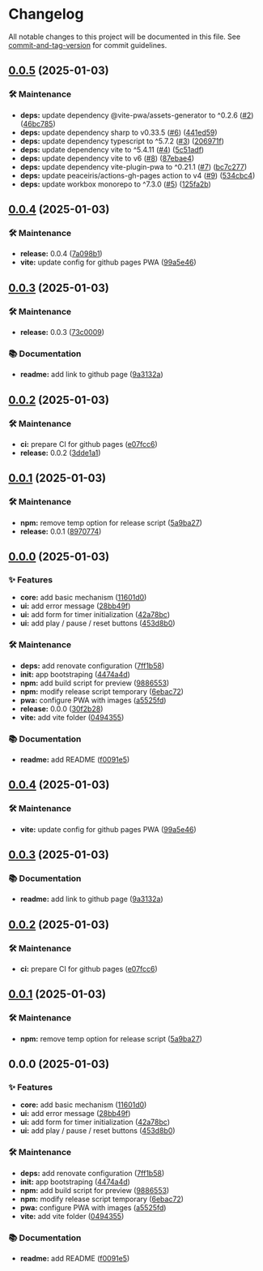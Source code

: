# Changelog

All notable changes to this project will be documented in this file. See [commit-and-tag-version](https://github.com/absolute-version/commit-and-tag-version) for commit guidelines.

## [0.0.5](https://github.com/dimitrilahaye/time-spend/compare/v0.0.4...v0.0.5) (2025-01-03)


### 🛠️ Maintenance

* **deps:** update dependency @vite-pwa/assets-generator to ^0.2.6 ([#2](https://github.com/dimitrilahaye/time-spend/issues/2)) ([46bc785](https://github.com/dimitrilahaye/time-spend/commit/46bc78576a81d0ff00f8aeaf2e94f90d966d4243))
* **deps:** update dependency sharp to v0.33.5 ([#6](https://github.com/dimitrilahaye/time-spend/issues/6)) ([441ed59](https://github.com/dimitrilahaye/time-spend/commit/441ed599d4d3a3c592b6f747ab3a868c781a4e17))
* **deps:** update dependency typescript to ^5.7.2 ([#3](https://github.com/dimitrilahaye/time-spend/issues/3)) ([206971f](https://github.com/dimitrilahaye/time-spend/commit/206971fd5e057087c652c0ba1ce881fdf06e2a4c))
* **deps:** update dependency vite to ^5.4.11 ([#4](https://github.com/dimitrilahaye/time-spend/issues/4)) ([5c51adf](https://github.com/dimitrilahaye/time-spend/commit/5c51adfbfc898d656c97685bcfc26419927036a7))
* **deps:** update dependency vite to v6 ([#8](https://github.com/dimitrilahaye/time-spend/issues/8)) ([87ebae4](https://github.com/dimitrilahaye/time-spend/commit/87ebae46fec2b9ff35b481aa11495ca945738945))
* **deps:** update dependency vite-plugin-pwa to ^0.21.1 ([#7](https://github.com/dimitrilahaye/time-spend/issues/7)) ([bc7c277](https://github.com/dimitrilahaye/time-spend/commit/bc7c277b65bf4350406fa6254b2249b241c79347))
* **deps:** update peaceiris/actions-gh-pages action to v4 ([#9](https://github.com/dimitrilahaye/time-spend/issues/9)) ([534cbc4](https://github.com/dimitrilahaye/time-spend/commit/534cbc4f6345ba7c1438b3c47a5783eeded55c7a))
* **deps:** update workbox monorepo to ^7.3.0 ([#5](https://github.com/dimitrilahaye/time-spend/issues/5)) ([125fa2b](https://github.com/dimitrilahaye/time-spend/commit/125fa2b7487d3028db303955656fa21f6b95b668))

## [0.0.4](https://github.com/dimitrilahaye/time-spend/compare/v0.0.3...v0.0.4) (2025-01-03)


### 🛠️ Maintenance

* **release:** 0.0.4 ([7a098b1](https://github.com/dimitrilahaye/time-spend/commit/7a098b1d82cadd07fcf3d1d6f3f022bbb5a8e481))
* **vite:** update config for github pages PWA ([99a5e46](https://github.com/dimitrilahaye/time-spend/commit/99a5e4623594b7026e9e4dcd7548fb2dd944c049))

## [0.0.3](https://github.com/dimitrilahaye/time-spend/compare/v0.0.2...v0.0.3) (2025-01-03)


### 🛠️ Maintenance

* **release:** 0.0.3 ([73c0009](https://github.com/dimitrilahaye/time-spend/commit/73c0009956e1f692d5062863e65f7a55b595f99c))


### 📚 Documentation

* **readme:** add link to github page ([9a3132a](https://github.com/dimitrilahaye/time-spend/commit/9a3132a0b503ed407587e20fbc8615c9da0dfbfa))

## [0.0.2](https://github.com/dimitrilahaye/time-spend/compare/v0.0.1...v0.0.2) (2025-01-03)


### 🛠️ Maintenance

* **ci:** prepare CI for github pages ([e07fcc6](https://github.com/dimitrilahaye/time-spend/commit/e07fcc6d233f539c520db885a6ffb44be744a58a))
* **release:** 0.0.2 ([3dde1a1](https://github.com/dimitrilahaye/time-spend/commit/3dde1a15a68974beab148287112fac7a1c6318f8))

## [0.0.1](https://github.com/dimitrilahaye/time-spend/compare/v0.0.0...v0.0.1) (2025-01-03)


### 🛠️ Maintenance

* **npm:** remove temp option for release script ([5a9ba27](https://github.com/dimitrilahaye/time-spend/commit/5a9ba27b2946f28668f4dc20a291907355230657))
* **release:** 0.0.1 ([8970774](https://github.com/dimitrilahaye/time-spend/commit/89707740af6524179bd9f3615c2da1ae169d5eb4))

## [0.0.0](https://github.com/dimitrilahaye/time-spend/compare/4474a4db1ffc4684d8751ff9f59d6a0dd0e38198...v0.0.0) (2025-01-03)


### ✨ Features

* **core:** add basic mechanism ([11601d0](https://github.com/dimitrilahaye/time-spend/commit/11601d045b5476c869b1f8fc77fafbd3d0e6a663))
* **ui:** add error message ([28bb49f](https://github.com/dimitrilahaye/time-spend/commit/28bb49fb7caa728697651343f99de907e1625a09))
* **ui:** add form for timer initialization ([42a78bc](https://github.com/dimitrilahaye/time-spend/commit/42a78bcc7e71411a63fc02643e9634e6f0937bc8))
* **ui:** add play / pause / reset buttons ([453d8b0](https://github.com/dimitrilahaye/time-spend/commit/453d8b05cdbb40a6852b4a0c38f5104d13b0851f))


### 🛠️ Maintenance

* **deps:** add renovate configuration ([7ff1b58](https://github.com/dimitrilahaye/time-spend/commit/7ff1b58391cb7e71c649965edaf86539d5b3c43a))
* **init:** app bootstraping ([4474a4d](https://github.com/dimitrilahaye/time-spend/commit/4474a4db1ffc4684d8751ff9f59d6a0dd0e38198))
* **npm:** add build script for preview ([9886553](https://github.com/dimitrilahaye/time-spend/commit/98865530e4c8c5e10d333add277f9fd7f1acbf97))
* **npm:** modify release script temporary ([6ebac72](https://github.com/dimitrilahaye/time-spend/commit/6ebac72ffe6be39281032b168bb4eefb3715ca4b))
* **pwa:** configure PWA with images ([a5525fd](https://github.com/dimitrilahaye/time-spend/commit/a5525fd36658a5d37353ade8c320a2949ed1b6fb))
* **release:** 0.0.0 ([30f2b28](https://github.com/dimitrilahaye/time-spend/commit/30f2b2816030a0c861464d1b12d17e5ed0d31f67))
* **vite:** add vite folder ([0494355](https://github.com/dimitrilahaye/time-spend/commit/04943555e445f49eedfdd7bb242f3f6ca3f88d8d))


### 📚 Documentation

* **readme:** add README ([f0091e5](https://github.com/dimitrilahaye/time-spend/commit/f0091e5760caf2f89c5495bc171a83847e961ce0))

## [0.0.4](https://github.com/dimitrilahaye/time-spend/compare/v0.0.3...v0.0.4) (2025-01-03)


### 🛠️ Maintenance

* **vite:** update config for github pages PWA ([99a5e46](https://github.com/dimitrilahaye/time-spend/commit/99a5e4623594b7026e9e4dcd7548fb2dd944c049))

## [0.0.3](https://github.com/dimitrilahaye/time-spend/compare/v0.0.2...v0.0.3) (2025-01-03)


### 📚 Documentation

* **readme:** add link to github page ([9a3132a](https://github.com/dimitrilahaye/time-spend/commit/9a3132a0b503ed407587e20fbc8615c9da0dfbfa))

## [0.0.2](https://github.com/dimitrilahaye/time-spend/compare/v0.0.1...v0.0.2) (2025-01-03)


### 🛠️ Maintenance

* **ci:** prepare CI for github pages ([e07fcc6](https://github.com/dimitrilahaye/time-spend/commit/e07fcc6d233f539c520db885a6ffb44be744a58a))

## [0.0.1](https://github.com/dimitrilahaye/time-spend/compare/v0.0.0...v0.0.1) (2025-01-03)


### 🛠️ Maintenance

* **npm:** remove temp option for release script ([5a9ba27](https://github.com/dimitrilahaye/time-spend/commit/5a9ba27b2946f28668f4dc20a291907355230657))

## 0.0.0 (2025-01-03)


### ✨ Features

* **core:** add basic mechanism ([11601d0](https://github.com/dimitrilahaye/time-spend/commit/11601d045b5476c869b1f8fc77fafbd3d0e6a663))
* **ui:** add error message ([28bb49f](https://github.com/dimitrilahaye/time-spend/commit/28bb49fb7caa728697651343f99de907e1625a09))
* **ui:** add form for timer initialization ([42a78bc](https://github.com/dimitrilahaye/time-spend/commit/42a78bcc7e71411a63fc02643e9634e6f0937bc8))
* **ui:** add play / pause / reset buttons ([453d8b0](https://github.com/dimitrilahaye/time-spend/commit/453d8b05cdbb40a6852b4a0c38f5104d13b0851f))


### 🛠️ Maintenance

* **deps:** add renovate configuration ([7ff1b58](https://github.com/dimitrilahaye/time-spend/commit/7ff1b58391cb7e71c649965edaf86539d5b3c43a))
* **init:** app bootstraping ([4474a4d](https://github.com/dimitrilahaye/time-spend/commit/4474a4db1ffc4684d8751ff9f59d6a0dd0e38198))
* **npm:** add build script for preview ([9886553](https://github.com/dimitrilahaye/time-spend/commit/98865530e4c8c5e10d333add277f9fd7f1acbf97))
* **npm:** modify release script temporary ([6ebac72](https://github.com/dimitrilahaye/time-spend/commit/6ebac72ffe6be39281032b168bb4eefb3715ca4b))
* **pwa:** configure PWA with images ([a5525fd](https://github.com/dimitrilahaye/time-spend/commit/a5525fd36658a5d37353ade8c320a2949ed1b6fb))
* **vite:** add vite folder ([0494355](https://github.com/dimitrilahaye/time-spend/commit/04943555e445f49eedfdd7bb242f3f6ca3f88d8d))


### 📚 Documentation

* **readme:** add README ([f0091e5](https://github.com/dimitrilahaye/time-spend/commit/f0091e5760caf2f89c5495bc171a83847e961ce0))
